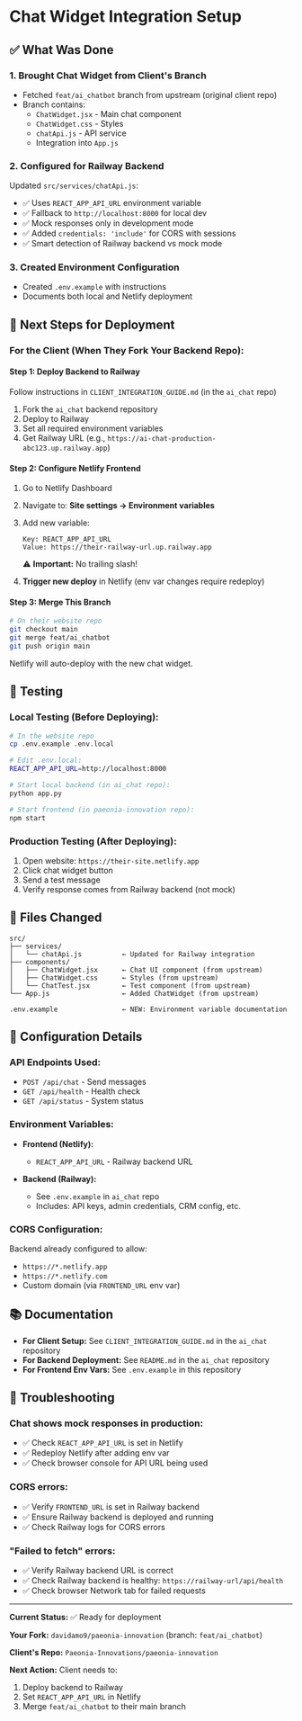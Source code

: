 # Chat Widget Integration Setup

## ✅ What Was Done

### 1. **Brought Chat Widget from Client's Branch**
- Fetched `feat/ai_chatbot` branch from upstream (original client repo)
- Branch contains:
  - `ChatWidget.jsx` - Main chat component
  - `ChatWidget.css` - Styles
  - `chatApi.js` - API service
  - Integration into `App.js`

### 2. **Configured for Railway Backend**
Updated `src/services/chatApi.js`:
- ✅ Uses `REACT_APP_API_URL` environment variable
- ✅ Fallback to `http://localhost:8000` for local dev
- ✅ Mock responses only in development mode
- ✅ Added `credentials: 'include'` for CORS with sessions
- ✅ Smart detection of Railway backend vs mock mode

### 3. **Created Environment Configuration**
- Created `.env.example` with instructions
- Documents both local and Netlify deployment

## 🚀 Next Steps for Deployment

### For the Client (When They Fork Your Backend Repo):

#### **Step 1: Deploy Backend to Railway**
Follow instructions in `CLIENT_INTEGRATION_GUIDE.md` (in the `ai_chat` repo)

1. Fork the `ai_chat` backend repository
2. Deploy to Railway
3. Set all required environment variables
4. Get Railway URL (e.g., `https://ai-chat-production-abc123.up.railway.app`)

#### **Step 2: Configure Netlify Frontend**

1. Go to Netlify Dashboard
2. Navigate to: **Site settings → Environment variables**
3. Add new variable:
   ```
   Key: REACT_APP_API_URL
   Value: https://their-railway-url.up.railway.app
   ```
   ⚠️ **Important:** No trailing slash!

4. **Trigger new deploy** in Netlify (env var changes require redeploy)

#### **Step 3: Merge This Branch**
```bash
# On their website repo
git checkout main
git merge feat/ai_chatbot
git push origin main
```

Netlify will auto-deploy with the new chat widget.

## 🧪 Testing

### Local Testing (Before Deploying):
```bash
# In the website repo
cp .env.example .env.local

# Edit .env.local:
REACT_APP_API_URL=http://localhost:8000

# Start local backend (in ai_chat repo):
python app.py

# Start frontend (in paeonia-innovation repo):
npm start
```

### Production Testing (After Deploying):
1. Open website: `https://their-site.netlify.app`
2. Click chat widget button
3. Send a test message
4. Verify response comes from Railway backend (not mock)

## 📁 Files Changed

```
src/
├── services/
│   └── chatApi.js          ← Updated for Railway integration
├── components/
│   ├── ChatWidget.jsx      ← Chat UI component (from upstream)
│   ├── ChatWidget.css      ← Styles (from upstream)
│   └── ChatTest.jsx        ← Test component (from upstream)
└── App.js                  ← Added ChatWidget (from upstream)

.env.example                ← NEW: Environment variable documentation
```

## 🔧 Configuration Details

### API Endpoints Used:
- `POST /api/chat` - Send messages
- `GET /api/health` - Health check
- `GET /api/status` - System status

### Environment Variables:
- **Frontend (Netlify):**
  - `REACT_APP_API_URL` - Railway backend URL

- **Backend (Railway):**
  - See `.env.example` in `ai_chat` repo
  - Includes: API keys, admin credentials, CRM config, etc.

### CORS Configuration:
Backend already configured to allow:
- `https://*.netlify.app`
- `https://*.netlify.com`
- Custom domain (via `FRONTEND_URL` env var)

## 📚 Documentation

- **For Client Setup:** See `CLIENT_INTEGRATION_GUIDE.md` in the `ai_chat` repository
- **For Backend Deployment:** See `README.md` in the `ai_chat` repository
- **For Frontend Env Vars:** See `.env.example` in this repository

## 🐛 Troubleshooting

### Chat shows mock responses in production:
- ✅ Check `REACT_APP_API_URL` is set in Netlify
- ✅ Redeploy Netlify after adding env var
- ✅ Check browser console for API URL being used

### CORS errors:
- ✅ Verify `FRONTEND_URL` is set in Railway backend
- ✅ Ensure Railway backend is deployed and running
- ✅ Check Railway logs for CORS errors

### "Failed to fetch" errors:
- ✅ Verify Railway backend URL is correct
- ✅ Check Railway backend is healthy: `https://railway-url/api/health`
- ✅ Check browser Network tab for failed requests

---

**Current Status:** ✅ Ready for deployment

**Your Fork:** `davidamo9/paeonia-innovation` (branch: `feat/ai_chatbot`)

**Client's Repo:** `Paeonia-Innovations/paeonia-innovation`

**Next Action:** Client needs to:
1. Deploy backend to Railway
2. Set `REACT_APP_API_URL` in Netlify
3. Merge `feat/ai_chatbot` to their main branch
